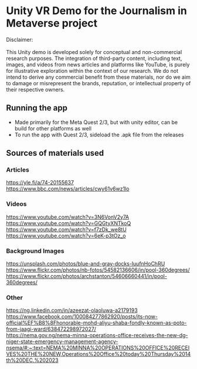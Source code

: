 # Unity VR Demo for the Journalism in Metaverse project
Disclaimer:<br>
<br>
This Unity demo is developed solely for conceptual and non-commercial research purposes. The integration of third-party content, including text, images, and videos from news articles and platforms like YouTube, is purely for illustrative exploration within the context of our research. We do not intend to derive any commercial benefit from these materials, nor do we aim to damage or misrepresent the brands, reputation, or intellectual property of their respective owners. <br>

## Running the app
- Made primarily for the Meta Quest 2/3, but with unity editor, can be build for other platforms as well
- To run the app with Quest 2/3, sideload the .apk file from the releases

## Sources of materials used
### Articles
https://yle.fi/a/74-20155637 <br>
https://www.bbc.com/news/articles/cwy61v6wz1lo <br>
### Videos
https://www.youtube.com/watch?v=3N6VonV2y7A <br>
https://www.youtube.com/watch?v=GQGtyXNTkoQ <br>
https://www.youtube.com/watch?v=f7zDk_we8tU <br>
https://www.youtube.com/watch?v=6eK-p3tOz_o <br>
### Background Images
https://unsplash.com/photos/blue-and-gray-docks-luufnHoChRU <br>
https://www.flickr.com/photos/nb-fotos/54582136606/in/pool-360degrees/ <br>
https://www.flickr.com/photos/archstanton/54606660441/in/pool-360degrees/ <br>
### Other
https://ng.linkedin.com/in/azeezat-olaoluwa-a2179193 <br>
https://www.facebook.com/100084277862920/posts/its-now-official%EF%B8%8Fhonorable-mohd-aliyu-shaba-fondly-known-as-poto-from-jaagi-ward/638472298972027/ <br>
https://nema.gov.ng/nema-minna-operations-office-receives-the-new-dg-niger-state-emergency-management-agency-nsema/#:~:text=NEMA%20MINNA%20OPERATIONS%20OFFICE%20RECEIVES%20THE%20NEW,Operations%20Office%20today%20Thursday%2014th%20DEC.%202023 <br>
